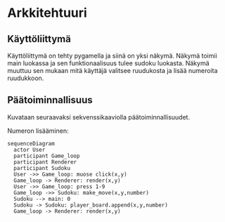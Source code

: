 # Arkkitehtuuri

## Käyttöliittymä

Käyttöliittymä on tehty pygamella ja siinä on yksi näkymä. Näkymä toimii main luokassa ja sen funktionaalisuus tulee sudoku luokasta. Näkymä muuttuu sen mukaan mitä käyttäjä valitsee ruudukosta ja lisää numeroita ruudukkoon.

## Päätoiminnallisuus

Kuvataan seuraavaksi sekvenssikaaviolla päätoiminnallisuudet.

Numeron lisääminen:
```mermaid
sequenceDiagram
  actor User
  participant Game_loop
  participant Renderer
  participant Sudoku
  User ->> Game_loop: muose click(x,y)
  Game_loop -> Renderer: render(x,y)
  User ->> Game_loop: press 1-9
  Game_loop ->> Sudoku: make_move(x,y,number)
  Sudoku --> main: 0
  Sudoku -> Sudoku: player_board.append(x,y,number)
  Game_loop -> Renderer: render(x,y)
```
